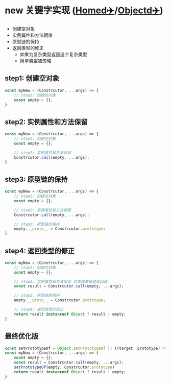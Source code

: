 # new 关键字实现 ([Homed✈️](/readme.md)/[Objectd✈️](./readme.md))
- 创建空对象
- 实例属性和方法赋值
- 原型链的保持
- 返回类型的修正
    - 如果为复杂类型返回这个复杂类型
    - 简单类型被忽略

## step1: 创建空对象
```javascript
const myNew = (Constrcutor, ...args) => {
    // step1: 创建空对象
    const empty = {};
}
```

## step2: 实例属性和方法保留
```javascript
const myNew = (Constrcutor, ...args) => {
    // step1: 创建空对象
    const empty = {};

    // step2: 实例属性和方法保留
    Constrcutor.call(empty, ...args);
}
```

## step3: 原型链的保持
```javascript
const myNew = (Constrcutor, ...args) => {
    // step1: 创建空对象
    const empty = {};

    // step2: 实例属性和方法保留
    Constrcutor.call(empty, ...args);

    // step3: 原型链的保持
    empty.__proto__ = Constrcutor.prototype;
}
```

## step4: 返回类型的修正
```javascript
const myNew = (Constrcutor, ...args) => {
    // step1: 创建空对象
    const empty = {};

    // step2: 实例属性和方法保留 这里需要接收返回值
    const result = Constrcutor.call(empty, ...args);

    // step3: 原型链的保持
    empty.__proto__ = Constrcutor.prototype;

    // step4: 返回类型的修正
    return result instanceof Object ? result : empty;
}

```

## 最终优化版
```javascript
const setPrototypeOf = Object.setPrototypeOf || ((target, prototype) => target.__proto__ = prototype);
const myNew = (Constrcutor, ...args) => {
    const empty = {};
    const result = Constrcutor.call(empty, ...args);
    setPrototypeOf(empty, Constrcutor.prototype)
    return result instanceof Object ? result : empty;
}
```
